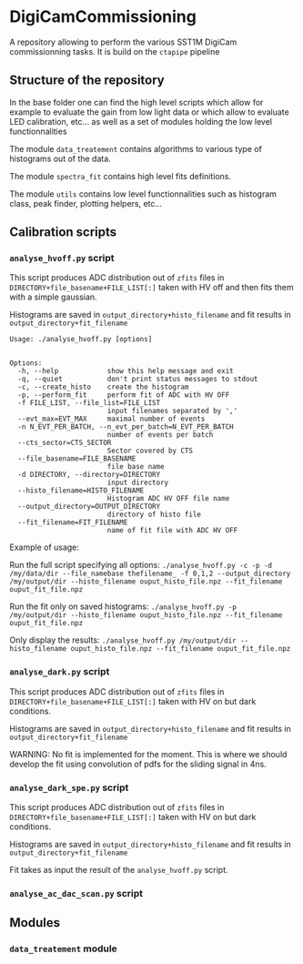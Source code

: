 # DigiCamCommissioning
A repository allowing to perform the various SST1M 
DigiCam commissionning tasks.
It is build on the `ctapipe` pipeline

## Structure of the repository

In the base folder one can find the high level 
scripts which allow for example to evaluate the
 gain from low light data or which allow to 
 evaluate LED calibration, etc... as well as a set
  of modules holding the low level functionnalities 

The module `data_treatement` contains algorithms 
to various type of histograms out of the data.

The module `spectra_fit` contains high level fits 
definitions.

The module `utils` contains low level functionnalities
such as histogram class, peak finder, plotting helpers,
etc...

## Calibration scripts

### `analyse_hvoff.py` script
This script produces ADC distribution out of `zfits` files
 in `DIRECTORY+file_basename+FILE_LIST[:]` taken with HV off and then fits them with a simple gaussian.

Histograms are saved in `output_directory+histo_filename`
and fit results in `output_directory+fit_filename`


```
Usage: ./analyse_hvoff.py [options]


Options:
  -h, --help            show this help message and exit
  -q, --quiet           don't print status messages to stdout
  -c, --create_histo    create the histogram
  -p, --perform_fit     perform fit of ADC with HV OFF
  -f FILE_LIST, --file_list=FILE_LIST
                        input filenames separated by ','
  --evt_max=EVT_MAX     maximal number of events
  -n N_EVT_PER_BATCH, --n_evt_per_batch=N_EVT_PER_BATCH
                        number of events per batch
  --cts_sector=CTS_SECTOR
                        Sector covered by CTS
  --file_basename=FILE_BASENAME
                        file base name
  -d DIRECTORY, --directory=DIRECTORY
                        input directory
  --histo_filename=HISTO_FILENAME
                        Histogram ADC HV OFF file name
  --output_directory=OUTPUT_DIRECTORY
                        directory of histo file
  --fit_filename=FIT_FILENAME
                        name of fit file with ADC HV OFF
```

Example of usage:

Run the full script specifying all options:
`./analyse_hvoff.py -c -p -d /my/data/dir --file_namebase thefilename_ -f 0,1,2 --output_directory
 /my/output/dir --histo_filename ouput_histo_file.npz --fit_filename ouput_fit_file.npz`
 
Run the fit only on saved histograms:
`./analyse_hvoff.py -p /my/output/dir --histo_filename ouput_histo_file.npz --fit_filename ouput_fit_file.npz`
 
Only display the results:
`./analyse_hvoff.py /my/output/dir --histo_filename ouput_histo_file.npz --fit_filename ouput_fit_file.npz`

### `analyse_dark.py` script

This script produces ADC distribution out of `zfits` files
 in `DIRECTORY+file_basename+FILE_LIST[:]` taken with HV on but dark conditions.
 
Histograms are saved in `output_directory+histo_filename`
and fit results in `output_directory+fit_filename`

WARNING: No fit is implemented for the moment. This is where we should develop the fit using convolution
of pdfs for the sliding signal in 4ns.




### `analyse_dark_spe.py` script

This script produces ADC distribution out of `zfits` files
 in `DIRECTORY+file_basename+FILE_LIST[:]` taken with HV on but dark conditions.
 
Histograms are saved in `output_directory+histo_filename`
and fit results in `output_directory+fit_filename`

Fit takes as input the result of the `analyse_hvoff.py` script.




### `analyse_ac_dac_scan.py` script





## Modules

### `data_treatement` module

